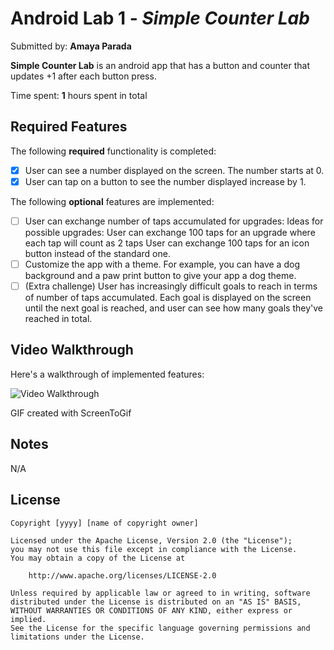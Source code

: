 # Android Lab 1 - *Simple Counter Lab*

Submitted by: **Amaya Parada**

**Simple Counter Lab** is an android app that has a button and counter that updates +1 after each button press. 

Time spent: **1** hours spent in total

## Required Features

The following **required** functionality is completed:

* [x] User can see a number displayed on the screen. The number starts at 0.
* [x] User can tap on a button to see the number displayed increase by 1. 

The following **optional** features are implemented:

* [ ] User can exchange number of taps accumulated for upgrades:
Ideas for possible upgrades:
User can exchange 100 taps for an upgrade where each tap will count as 2 taps
User can exchange 100 taps for an icon button instead of the standard one.
* [ ] Customize the app with a theme. For example, you can have a dog background and a paw print button to give your app a dog theme.
* [ ] (Extra challenge) User has increasingly difficult goals to reach in terms of number of taps accumulated. Each goal is displayed on the screen until the next goal is reached, and user can see how many goals they've reached in total.

## Video Walkthrough

Here's a walkthrough of implemented features:

<img src='https://i.imgur.com/9SvxAn9.gif' title='Video Walkthrough' width='' alt='Video Walkthrough' />

<!-- Replace this with whatever GIF tool you used! -->
GIF created with ScreenToGif  
<!-- Recommended tools:
[Kap](https://getkap.co/) for macOS
[ScreenToGif](https://www.screentogif.com/) for Windows
[peek](https://github.com/phw/peek) for Linux. -->

## Notes

N/A

## License

    Copyright [yyyy] [name of copyright owner]

    Licensed under the Apache License, Version 2.0 (the "License");
    you may not use this file except in compliance with the License.
    You may obtain a copy of the License at

        http://www.apache.org/licenses/LICENSE-2.0

    Unless required by applicable law or agreed to in writing, software
    distributed under the License is distributed on an "AS IS" BASIS,
    WITHOUT WARRANTIES OR CONDITIONS OF ANY KIND, either express or implied.
    See the License for the specific language governing permissions and
    limitations under the License.
